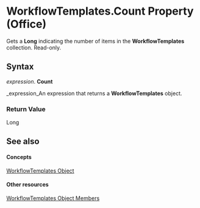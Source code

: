 
# WorkflowTemplates.Count Property (Office)

Gets a  **Long** indicating the number of items in the **WorkflowTemplates** collection. Read-only.


## Syntax

 _expression_. **Count**

 _expression_An expression that returns a  **WorkflowTemplates** object.


### Return Value

Long


## See also


#### Concepts


 [WorkflowTemplates Object](01df4716-4440-7761-8504-22f78e40f8e4.md)
#### Other resources


 [WorkflowTemplates Object Members](a29def44-dfe2-04fb-db6d-585c31e0fb32.md)
